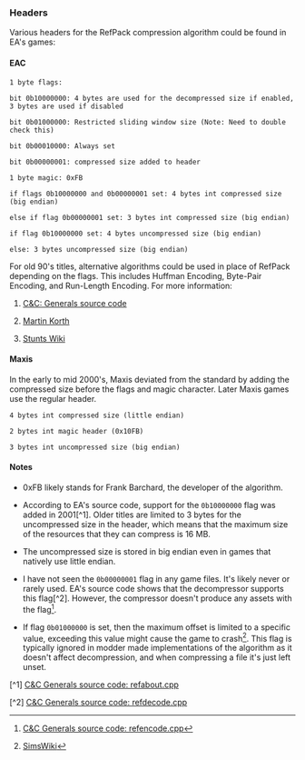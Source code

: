 ### Headers

Various headers for the RefPack compression algorithm could be found in EA's games:

#### EAC

```
1 byte flags:

bit 0b10000000: 4 bytes are used for the decompressed size if enabled, 3 bytes are used if disabled

bit 0b01000000: Restricted sliding window size (Note: Need to double check this)

bit 0b00010000: Always set

bit 0b00000001: compressed size added to header

1 byte magic: 0xFB

if flags 0b10000000 and 0b00000001 set: 4 bytes int compressed size (big endian)

else if flag 0b00000001 set: 3 bytes int compressed size (big endian)

if flag 0b10000000 set: 4 bytes uncompressed size (big endian)

else: 3 bytes uncompressed size (big endian)
```

For old 90's titles, alternative algorithms could be used in place of RefPack depending on the flags. This includes Huffman Encoding, Byte-Pair Encoding, and Run-Length Encoding. For more information:

1. [C&C: Generals source code](https://github.com/electronicarts/CnC_Generals_Zero_Hour/tree/main/Generals/Code/Libraries/Source/Compression/EAC)

2. [Martin Korth](https://problemkaputt.de/psxspx-cdrom-file-compression-ea-methods.htm)

3. [Stunts Wiki](https://wiki.stunts.hu/wiki/Compression#EAC_packing)

#### Maxis

In the early to mid 2000's, Maxis deviated from the standard by adding the compressed size before the flags and magic character. Later Maxis games use the regular header.

```
4 bytes int compressed size (little endian)

2 bytes int magic header (0x10FB)

3 bytes int uncompressed size (big endian)
```

#### Notes

- 0xFB likely stands for Frank Barchard, the developer of the algorithm.

- According to EA's source code, support for the `0b10000000` flag was added in 2001[^1]. Older titles are limited to 3 bytes for the uncompressed size in the header, which means that the maximum size of the resources that they can compress is 16 MB.

- The uncompressed size is stored in big endian even in games that natively use little endian.

- I have not seen the `0b00000001` flag in any game files. It's likely never or rarely used. EA's source code shows that the decompressor supports this flag[^2]. However, the compressor doesn't produce any assets with the flag[^3].

- If flag `0b01000000` is set, then the maximum offset is limited to a specific value, exceeding this value might cause the game to crash[^4]. This flag is typically ignored in modder made implementations of the algorithm as it doesn't affect decompression, and when compressing a file it's just left unset.

[^1] [C&C Generals source code: refabout.cpp](https://github.com/electronicarts/CnC_Generals_Zero_Hour/blob/main/Generals/Code/Libraries/Source/Compression/EAC/refabout.cpp)

[^2] [C&C Generals source code: refdecode.cpp](https://github.com/electronicarts/CnC_Generals_Zero_Hour/blob/main/Generals/Code/Libraries/Source/Compression/EAC/refdecode.cpp)

[^3]: [C&C Generals source code: refencode.cpp](https://github.com/electronicarts/CnC_Generals_Zero_Hour/blob/main/Generals/Code/Libraries/Source/Compression/EAC/refencode.cpp)

[^4]: [SimsWiki](https://simswiki.info/wiki.php?title=Sims_3:DBPF/Compression)